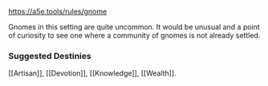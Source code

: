 https://a5e.tools/rules/gnome

Gnomes in this setting are quite uncommon. It would be unusual and a point of curiosity to see one where a community of gnomes is not already settled.

### Suggested Destinies
[[Artisan]], [[Devotion]], [[Knowledge]], [[Wealth]]. 